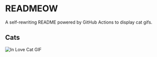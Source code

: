 # READMEOW

A self-rewriting README powered by GitHub Actions to display cat gifs.

## Cats

![In Love Cat GIF](https://media4.giphy.com/media/MDJ9IbxxvDUQM/200.gif?cid=9acd02dar2cnchd5ft1hetrd201vunigwjjjeinjlbxrzkev&ep=v1_gifs_search&rid=200.gif&ct=g)
